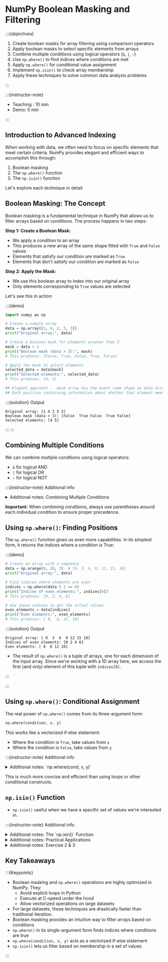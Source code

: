 # NumPy Boolean Masking and Filtering

:::{objectives}

1. Create boolean masks for array filtering using comparison operators
2. Apply boolean masks to select specific elements from arrays
3. Combine multiple conditions using logical operators (`&`, `|`, `~`)
4. Use `np.where()` to find indices where conditions are met
5. Apply `np.where()` for conditional value assignment
6. Implement `np.isin()` to check array membership
7. Apply these techniques to solve common data analysis problems

:::

:::{instructor-note}

* Teaching : 10 min
* Demo: 5 min

:::

## Introduction to Advanced Indexing

When working with data, we often need to focus on specific elements that meet certain criteria. NumPy provides elegant and efficient ways to accomplish this through:

1. Boolean masking
2. The `np.where()` function
3. The `np.isin()` function

Let's explore each technique in detail.

## Boolean Masking: The Concept

Boolean masking is a fundamental technique in NumPy that allows us to filter arrays based on conditions. The process happens in two steps:

**Step 1: Create a Boolean Mask:**

* We apply a condition to an array
* This produces a new array of the same shape filled with `True` and `False` values
* Elements that satisfy our condition are marked as `True`
* Elements that don't satisfy our condition are marked as `False`

**Step 2: Apply the Mask:**

* We use this boolean array to index into our original array
* Only elements corresponding to `True` values are selected

Let's see this in action:

:::{demo}

```python
import numpy as np

# Create a sample array
data = np.array([1, 4, 2, 5, 3])
print("Original array:", data)

# Create a boolean mask for elements greater than 3
mask = data > 3
print("Boolean mask (data > 3):", mask)
# This produces: [False, True, False, True, False]

# Apply the mask to select elements
selected_data = data[mask]
print("Selected elements:", selected_data)
# This produces: [4, 5]

## Elegant approach -  mask array has the exact same shape as data array
## Each position containing information about whether that element meets our criteria
```

:::{solution} Output

```none
Original array: [1 4 2 5 3]
Boolean mask (data > 3): [False  True False  True False]
Selected elements: [4 5]
```

:::
:::

## Combining Multiple Conditions

We can combine multiple conditions using logical operators:

* `&` for logical AND
* `|` for logical OR
* `~` for logical NOT

:::{instructor-note} Additional info
<details>
<summary>Additional notes: Combining Multiple Conditions</summary>

```python
# Creating a 2D array for demonstration
arr = np.array([[5, 10, 15], 
                [20, 25, 30],
                [35, 40, 45]])

# Elements greater than 20 AND less than 40
mask = (arr > 20) & (arr < 40)
print("Elements between 20 and 40:", arr[mask])
# This produces: [25 30 35]

# Elements less than 15 OR greater than 40
mask = (arr < 15) | (arr > 40)
print("Elements less than 15 or greater than 40:", arr[mask])
# This produces: [ 5 10 45]
```

:::
</details>

**Important:** When combining conditions, always use parentheses around each individual condition to ensure proper precedence.

## Using `np.where()`: Finding Positions

The `np.where()` function gives us even more capabilities. In its simplest form, it returns the indices where a condition is True:

:::{demo}

```python
# Create an array with a sequence
data = np.arange(0, 20, 3)  # [0, 3, 6, 9, 12, 15, 18]
print("Original array:", data)

# Find indices where elements are even
indices = np.where(data % 2 == 0)
print("Indices of even elements:", indices[0])
# This produces: [0, 2, 4, 6]

# Use these indices to get the actual values
even_elements = data[indices]
print("Even elements:", even_elements)
# This produces: [ 0,  6, 12, 18]
```

:::{solution} Output

```none
Original array: [ 0  3  6  9 12 15 18]
Indices of even elements: [0 2 4 6]
Even elements: [ 0  6 12 18]

```

* The result of `np.where()` is a tuple of arrays, one for each dimension of the input array. Since we're working with a 1D array here, we access the first (and only) element of this tuple with `indices[0]`.

:::

:::


## Using `np.where()`: Conditional Assignment

The real power of `np.where()` comes from its three-argument form:

```python
np.where(condition, x, y)
```

This works like a vectorized if-else statement:

* Where the condition is `True`, take values from `x`
* Where the condition is `False`, take values from `y`

:::{instructor-note} Additional info
<details>
<summary>Additional notes: `np.where(cond, x, y)`</summary>

:::{demo}

```python
# Original array: [0, 3, 6, 9, 12, 15, 18]

# Replace odd numbers with zeros
result = np.where(data % 2 == 0, data, 0)
print("Even numbers preserved, odd numbers replaced with 0:", result)
# This produces: [ 0,  0,  6,  0, 12,  0, 18]

# Another example: create an array that shows whether each element is even or odd
labels = np.where(data % 2 == 0, "even", "odd")
print("Labels for each element:", labels)
# This produces: ['even' 'odd' 'even' 'odd' 'even' 'odd' 'even']
```

:::
</details>

This is much more concise and efficient than using loops or other conditional constructs.

## `np.isin()` Function

* `np.isin()` useful when we have a specific set of values we're interested in.

:::{instructor-note} Additional info

<details>
<summary>Additional notes: The `np.isin()` Function</summary>

**`np.isin()`:**

The `np.isin()` function checks whether elements in one array are present in another array. It creates a boolean mask that we can use for filtering:

```python
# Original array: [0, 3, 6, 9, 12, 15, 18]

# Check which elements are in a set of values
test_values = [0, 6, 15]
mask = np.isin(data, test_values)
print("Elements that are in test_values:", data[mask])
# This produces: [ 0,  6, 15]
```

</details>

<details>
<summary>Additional notes: Practical Applications</summary>

**Practical Applications:**

These techniques are foundational for data analysis tasks:

1. Data Cleaning: Filter out missing or invalid values

   ```python
   clean_data = data[~np.isnan(data)]  # Remove NaN values
   ```

2. Feature Selection: Extract data points that meet specific criteria

   ```python
   high_importance = data[data > threshold]
   ```

3. Conditional Transformations: Apply different operations to different elements

   ```python
   normalized = np.where(data > 0, data/data.max(), data/abs(data.min()))
   ```

</details>

<details>
<summary>Additional notes: Exercise 2 & 3</summary>

:::{exercise}
**Exercise 1: NumPy Boolean Masking and Advanced Filtering:**

Create a NumPy array of 20 random integers between 0 and 100. Then:

```python
np.random.seed(42)  # for reproducibility
numbers = np.random.randint(0, 101, 20)
```

* Create a boolean mask to identify all numbers divisible by 7
* Use the mask to extract these numbers
* Count how many numbers are divisible by 7

Solution

```python
import numpy as np

# Create an array of 20 random integers between 0 and 100
np.random.seed(42)  # for reproducibility
numbers = np.random.randint(0, 101, 20)
print("Original array:", numbers)

# Create a boolean mask for numbers divisible by 7
mask = numbers % 7 == 0
print("Boolean mask:", mask)

# Extract numbers divisible by 7
divisible_by_7 = numbers[mask]
print("Numbers divisible by 7:", divisible_by_7)

# Count how many numbers are divisible by 7
count = np.sum(mask)  # True values are treated as 1, False as 0
print(f"Count of numbers divisible by 7: {count}")
```

Output

```none
Original array: [51 92 14 71 60 20 82 86 74 74 87 99 23  2 21 52  1 87 29 37]
Boolean mask: [False False  True False False False False False False False False False
 False False  True False False False False False]
Numbers divisible by 7: [14 21]
Count of numbers divisible by 7: 2
```

**Exercise 2 - np.where() for Conditional Assignment:**

Create a 4x4 matrix of random integers between 1 and 20. Then:

```python
np.random.seed(42)
matrix = np.random.randint(1, 21, (4, 4))
```

* Use np.where() to replace all odd numbers with -1 while keeping even numbers unchanged

**Exercise 2 - Solution:**

```python
# Create a 4x4 matrix of random integers between 1 and 20
np.random.seed(42)
matrix = np.random.randint(1, 21, (4, 4))
print("Original matrix:")
print(matrix)

# Replace odd numbers with -1, keep even numbers
odd_replaced = np.where(matrix % 2 == 0, matrix, -1)
print("\nMatrix with odd numbers replaced by -1:")
print(odd_replaced)

```

Output

```none
Original matrix:
[[ 7 20 15 11]
 [ 8  7 19 11]
 [11  4  8  3]
 [ 2 12  6  2]]

Matrix with odd numbers replaced by -1:
[[-1 20 -1 -1]
 [ 8 -1 -1 -1]
 [-1  4  8 -1]
 [ 2 12  6  2]]
```

**Exercise 3 - DNA Sequence Analysis:**

You are given a DNA sequence as a NumPy array of characters (A, T, G, C).

* Create a random DNA sequence of length 50 using `np.random.choice(['A', 'T', 'G', 'C'], 50)`
* Use boolean masking to Count the number of each nucleotide (A, T, G, C)

**Exercise 3 - Solution:**

```python
import numpy as np

# Create a random DNA sequence
np.random.seed(42)  # for reproducibility
dna_sequence = np.random.choice(['A', 'T', 'G', 'C'], 50)
print("DNA sequence:", ''.join(dna_sequence))

# Count the number of each nucleotide
a_count = np.sum(dna_sequence == 'A')
t_count = np.sum(dna_sequence == 'T')
g_count = np.sum(dna_sequence == 'G')
c_count = np.sum(dna_sequence == 'C')

print(f"A: {a_count}, T: {t_count}, G: {g_count}, C: {c_count}")

```

Output

```none
DNA sequence: GCAGGCAAGTGGGGCACCCGTATCCTTTCCAACTTACAAGGGTCCCCGTT
A: 10, T: 11, G: 13, C: 16
```

:::

</details>


## Key Takeaways

:::{Keypoints}

* Boolean masking and `np.where()` operations are highly optimized in NumPy. They:
  * Avoid explicit loops in Python
  * Execute at C-speed under the hood
  * Allow vectorized operations on large datasets
* For large datasets, these techniques are drastically faster than traditional iteration.
* Boolean masking provides an intuitive way to filter arrays based on conditions
* `np.where()` in its single-argument form finds indices where conditions are true
* `np.where(condition, x, y)` acts as a vectorized if-else statement
* `np.isin()` lets us filter based on membership in a set of values

:::
